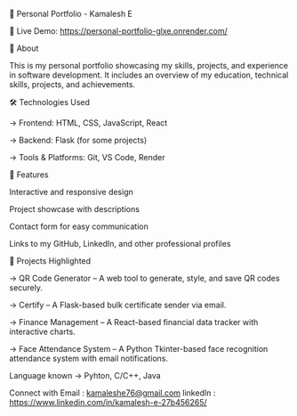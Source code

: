 🚀 Personal Portfolio - Kamalesh E

🔗 Live Demo: https://personal-portfolio-glxe.onrender.com/

📌 About

This is my personal portfolio showcasing my skills, projects, and experience in software development. It includes an overview of my education, technical skills, projects, and achievements.

🛠️ Technologies Used

  -> Frontend: HTML, CSS, JavaScript, React

  -> Backend: Flask (for some projects)
  
  -> Tools & Platforms: Git, VS Code, Render

🌟 Features

Interactive and responsive design

Project showcase with descriptions

Contact form for easy communication

Links to my GitHub, LinkedIn, and other professional profiles

📂 Projects Highlighted

  -> QR Code Generator – A web tool to generate, style, and save QR codes securely.
  
  -> Certify – A Flask-based bulk certificate sender via email.
  
  -> Finance Management – A React-based financial data tracker with interactive charts.
  
  -> Face Attendance System – A Python Tkinter-based face recognition attendance system with email notifications.

Language known
  -> Pyhton, C/C++, Java

Connect with
  Email : kamaleshe76@gmail.com
  linkedIn : https://www.linkedin.com/in/kamalesh-e-27b456265/


